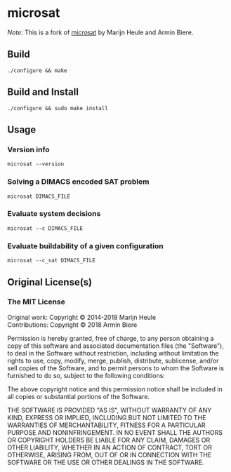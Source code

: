 # microsat

*Note*: This is a fork of [microsat](https://github.com/marijnheule/microsat) by Marijn Heule and Armin Biere.

## Build

	./configure && make

## Build and Install

	./configure && sudo make install

## Usage
### Version info

	microsat --version

### Solving a DIMACS encoded SAT problem
	microsat DIMACS_FILE

### Evaluate system decisions
    microsat --c DIMACS_FILE

### Evaluate buildability of a given configuration
    microsat --c_sat DIMACS_FILE

## Original License(s)
### The MIT License

Original work: Copyright © 2014-2018 Marijn Heule  
Contributions: Copyright © 2018 Armin Biere

Permission is hereby granted, free of charge, to any person obtaining a copy
of this software and associated documentation files (the "Software"), to deal
in the Software without restriction, including without limitation the rights
to use, copy, modify, merge, publish, distribute, sublicense, and/or sell
copies of the Software, and to permit persons to whom the Software is
furnished to do so, subject to the following conditions:

The above copyright notice and this permission notice shall be included in all
copies or substantial portions of the Software.

THE SOFTWARE IS PROVIDED "AS IS", WITHOUT WARRANTY OF ANY KIND, EXPRESS OR
IMPLIED, INCLUDING BUT NOT LIMITED TO THE WARRANTIES OF MERCHANTABILITY,
FITNESS FOR A PARTICULAR PURPOSE AND NONINFRINGEMENT. IN NO EVENT SHALL THE
AUTHORS OR COPYRIGHT HOLDERS BE LIABLE FOR ANY CLAIM, DAMAGES OR OTHER
LIABILITY, WHETHER IN AN ACTION OF CONTRACT, TORT OR OTHERWISE, ARISING FROM,
OUT OF OR IN CONNECTION WITH THE SOFTWARE OR THE USE OR OTHER DEALINGS IN THE
SOFTWARE.
